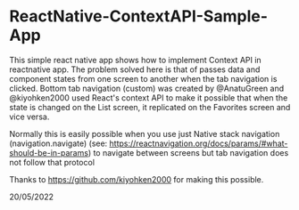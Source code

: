 # ReactNative-ContextAPI-Sample-App

This simple react native app shows how to implement Context API in reactnative app. The problem solved here is that of passes data and component states from one screen to another when the tab navigation is clicked.
Bottom tab navigation (custom) was created by @AnatuGreen and @kiyohken2000 used React's context API to make it possible that when the state is changed on the List screen,
it replicated on the Favorites screen and vice versa.

Normally this is easily possible when you use just Native stack navigation (navigation.navigate) (see: https://reactnavigation.org/docs/params/#what-should-be-in-params) to navigate between screens but tab navigation does not follow that protocol

Thanks to https://github.com/kiyohken2000 for making this possible.

20/05/2022
